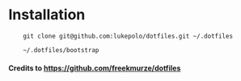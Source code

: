 # Installation

```
    git clone git@github.com:lukepolo/dotfiles.git ~/.dotfiles
```

```
    ~/.dotfiles/bootstrap
```

#### Credits to https://github.com/freekmurze/dotfiles
